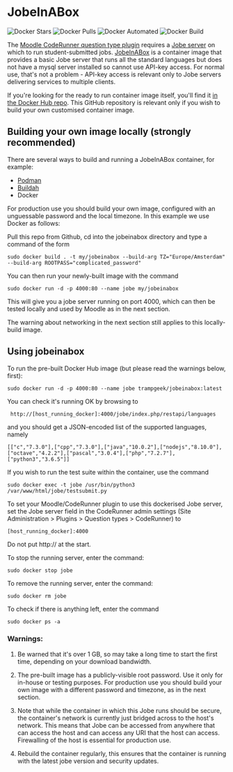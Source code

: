 # JobeInABox

![Docker Stars](https://img.shields.io/docker/stars/trampgeek/jobeinabox.svg)
![Docker Pulls](https://img.shields.io/docker/pulls/trampgeek/jobeinabox.svg)
![Docker Automated](https://img.shields.io/docker/cloud/automated/trampgeek/jobeinabox.svg)
![Docker Build](https://img.shields.io/docker/cloud/build/trampgeek/jobeinabox.svg)

The [Moodle CodeRunner question type plugin](https://moodle.org/plugins/qtype_coderunner) requires a [Jobe server](https://github.com/trampgeek) on which to run student-submitted jobs. [JobeInABox](https://hub.docker.com/r/trampgeek/jobeinabox/) is a container image that provides a basic Jobe server that runs all the standard languages but does not have a mysql server installed so cannot use API-key access. For normal use, that's not a problem - API-key access is relevant only to Jobe servers delivering services to multiple clients.

If you're looking for the ready to run container image itself, you'll find it [in the Docker Hub repo](https://hub.docker.com/r/trampgeek/jobeinabox/). This GitHub repository is relevant only if you wish to build your own customised container image.

## Building your own image locally (strongly recommended)

There are several ways to build and running a JobeInABox container, for example:

* [Podman](https://developers.redhat.com/blog/2019/02/21/podman-and-buildah-for-docker-users/)
* [Buildah](https://www.redhat.com/sysadmin/building-buildah)
* Docker

For production use you should build your own image, configured with an
unguessable password and the local timezone. In this example we use
Docker as follows:

Pull this repo from Github, cd into the jobeinabox directory and type a command
of the form

    sudo docker build . -t my/jobeinabox --build-arg TZ="Europe/Amsterdam" --build-arg ROOTPASS="complicated_password"

You can then run your newly-built image with the command

    sudo docker run -d -p 4000:80 --name jobe my/jobeinabox

This will give you a jobe server running on port 4000, which can then be
tested locally and used by Moodle as in the next section.

The warning about networking in the next section still applies to this
locally-build image.

## Using jobeinabox

To run the pre-built Docker Hub image (but please read the warnings below, first):

    sudo docker run -d -p 4000:80 --name jobe trampgeek/jobeinabox:latest

You can check it's running OK by browsing to

     http://[host_running_docker]:4000/jobe/index.php/restapi/languages

and you should get a JSON-encoded list of the supported languages, namely

    [["c","7.3.0"],["cpp","7.3.0"],["java","10.0.2"],["nodejs","8.10.0"],["octave","4.2.2"],["pascal","3.0.4"],["php","7.2.7"],["python3","3.6.5"]]

If you wish to run the test suite within the container, use the command

    sudo docker exec -t jobe /usr/bin/python3 /var/www/html/jobe/testsubmit.py

To set your Moodle/CodeRunner plugin to use this dockerised Jobe server, set the Jobe server field in the CodeRunner admin settings (Site Administration > Plugins > Question types > CodeRunner) to

    [host_running_docker]:4000

Do not put http:// at the start.

To stop the running server, enter the command:

    sudo docker stop jobe

To remove the running server, enter the command:

    sudo docker rm jobe

To check if there is anything left, enter the command

    sudo docker ps -a

### Warnings:

1.  Be warned that it's over 1 GB, so may take a long time to start the first
    time, depending on your download bandwidth.

1.  The pre-built image has a publicly-visible root password. Use it only
    for in-house or testing purposes. For production use you should build your
    own image with a different password and timezone, as in the next section.

1.  Note that while the container in which this Jobe runs should be secure, the
    container's network is currently just bridged across to the host's network.
    This means that Jobe can be accessed from anywhere that can access the host
    and can access any URI that the host can access. Firewalling of the host is
    essential for production use.

1.  Rebuild the container regularly, this ensures that the container is running
    with the latest jobe version and security updates.

